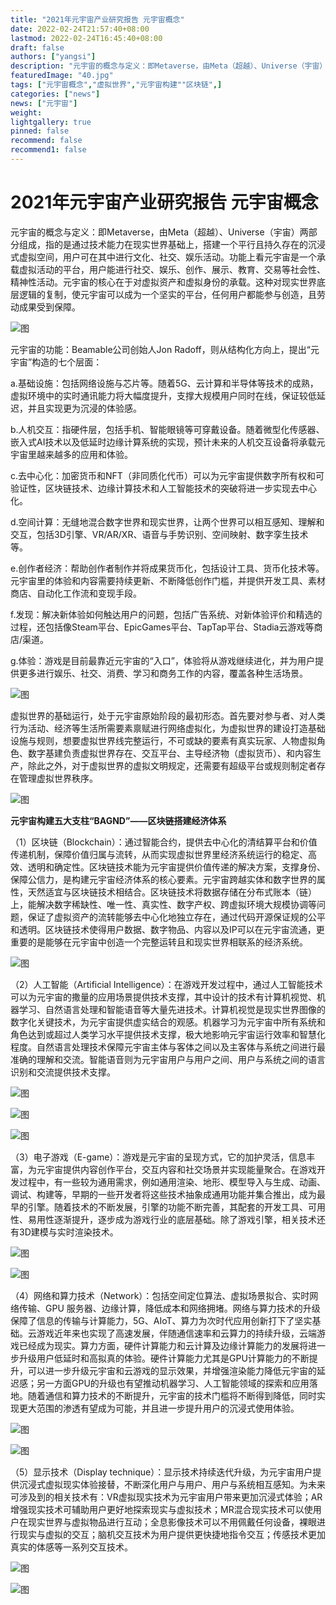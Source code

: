 ```yaml
---
title: "2021年元宇宙产业研究报告 元宇宙概念"
date: 2022-02-24T21:57:40+08:00
lastmod: 2022-02-24T16:45:40+08:00
draft: false
authors: ["yangsi"]
description: "元宇宙的概念与定义：即Metaverse，由Meta（超越）、Universe（宇宙）两部分组成，指的是通过技术能力在现实世界基础上，搭建一个平行且持久存在的沉浸式虚拟空间，用户可在其中进行文化、社交、娱乐活动。功能上看元宇宙是一个承载虚拟活动的平台，用户能进行社交、娱乐、创作、展示、教育、交易等社会性、精神性活动。元宇宙的核心在于对虚拟资产和虚拟身份的承载。这种对现实世界底层逻辑的复制，使元宇宙可以成为一个坚实的平台，任何用户都能参与创造，且劳动成果受到保障。"
featuredImage: "40.jpg"
tags: ["元宇宙概念","虚拟世界","元宇宙构建""区块链",]
categories: ["news"]
news: ["元宇宙"]
weight: 
lightgallery: true
pinned: false
recommend: false
recommend1: false
---
```


# 2021年元宇宙产业研究报告 元宇宙概念

元宇宙的概念与定义：即Metaverse，由Meta（超越）、Universe（宇宙）两部分组成，指的是通过技术能力在现实世界基础上，搭建一个平行且持久存在的沉浸式虚拟空间，用户可在其中进行文化、社交、娱乐活动。功能上看元宇宙是一个承载虚拟活动的平台，用户能进行社交、娱乐、创作、展示、教育、交易等社会性、精神性活动。元宇宙的核心在于对虚拟资产和虚拟身份的承载。这种对现实世界底层逻辑的复制，使元宇宙可以成为一个坚实的平台，任何用户都能参与创造，且劳动成果受到保障。

![图](https://pic2.zhimg.com/80/v2-3acce631605c48679918c00fce47eb19_720w.jpg)

元宇宙的功能：Beamable公司创始人Jon Radoff，则从结构化方向上，提出“元宇宙”构造的七个层面：

a.基础设施：包括网络设施与芯片等。随着5G、云计算和半导体等技术的成熟，虚拟环境中的实时通讯能力将大幅度提升，支撑大规模用户同时在线，保证较低延迟，并且实现更为沉浸的体验感。

b.人机交互：指硬件层，包括手机、智能眼镜等可穿戴设备。随着微型化传感器、嵌入式AI技术以及低延时边缘计算系统的实现，预计未来的人机交互设备将承载元宇宙里越来越多的应用和体验。

c.去中心化：加密货币和NFT（非同质化代币）可以为元宇宙提供数字所有权和可验证性，区块链技术、边缘计算技术和人工智能技术的突破将进一步实现去中心化。

d.空间计算：无缝地混合数字世界和现实世界，让两个世界可以相互感知、理解和交互，包括3D引擎、VR/AR/XR、语音与手势识别、空间映射、数字孪生技术等。

e.创作者经济：帮助创作者制作并将成果货币化，包括设计工具、货币化技术等。元宇宙里的体验和内容需要持续更新、不断降低创作门槛，并提供开发工具、素材商店、自动化工作流和变现手段。

f.发现：解决新体验如何触达用户的问题，包括广告系统、对新体验评价和精选的过程，还包括像Steam平台、EpicGames平台、TapTap平台、Stadia云游戏等商店/渠道。

g.体验：游戏是目前最靠近元宇宙的“入口”，体验将从游戏继续进化，并为用户提供更多进行娱乐、社交、消费、学习和商务工作的内容，覆盖各种生活场景。

![图](https://pic2.zhimg.com/80/v2-27477d555a0f04586e04007361344ed9_720w.jpg)

虚拟世界的基础运行，处于元宇宙原始阶段的最初形态。首先要对参与者、对人类行为活动、经济等生活所需要素禀赋进行网络虚拟化，为虚拟世界的建设打造基础设施与规则，想要虚拟世界线完整运行，不可或缺的要素有真实玩家、人物虚拟角色、数字基建负责虚拟世界存在、交互平台、主导经济物（虚拟货币）、和内容生产，除此之外，对于虚拟世界的虚拟文明规定，还需要有超级平台或规则制定者存在管理虚拟世界秩序。

![图](https://pic4.zhimg.com/80/v2-e042adde6b680aaa2c4b43cc0201bb9f_720w.jpg)

**元宇宙构建五大支柱“BAGND”——区块链搭建经济体系**

（1）区块链（Blockchain）：通过智能合约，提供去中心化的清结算平台和价值传递机制，保障价值归属与流转，从而实现虚拟世界里经济系统运行的稳定、高效、透明和确定性。区块链技术能为元宇宙提供价值传递的解决方案，支撑身份、保障公信力，是构建元宇宙经济体系的核心要素。元宇宙跨越实体和数字世界的属性，天然适宜与区块链技术相结合。区块链技术将数据存储在分布式账本（链）上，能解决数字稀缺性、唯一性、真实性、数字产权、跨虚拟环境大规模协调等问题，保证了虚拟资产的流转能够去中心化地独立存在，通过代码开源保证规的公平和透明。区块链技术使得用户数据、数字物品、内容以及IP可以在元宇宙流通，更重要的是能够在元宇宙中创造一个完整运转且和现实世界相联系的经济系统。

![图](https://pic3.zhimg.com/80/v2-94ee24fb33151da2cd578c5a4d4baea2_720w.jpg)

（2）人工智能（Artificial Intelligence）：在游戏开发过程中，通过人工智能技术可以为元宇宙的撒量的应用场景提供技术支撑，其中设计的技术有计算机视觉、机器学习、自然语言处理和智能语音等大量先进技术。计算机视觉是现实世界图像的数字化关键技术，为元宇宙提供虚实结合的观感。机器学习为元宇宙中所有系统和角色达到或超过人类学习水平提供技术支撑，极大地影响元宇宙运行效率和智慧化程度。自然语言处理技术保障元宇宙主体与客体之间以及主客体与系统之间进行最准确的理解和交流。智能语音则为元宇宙用户与用户之间、用户与系统之间的语言识别和交流提供技术支撑。

![图](https://pic4.zhimg.com/80/v2-22a7303c989ff4224b45a1f3417c95eb_720w.jpg)

![图](https://pic3.zhimg.com/80/v2-8edb459e4b43cf050f81d6a5e6d32eb6_720w.jpg)

![图](https://pic3.zhimg.com/80/v2-8728a23c326a2921b06436050c3ed3ee_720w.jpg)

（3）电子游戏（E-game）：游戏是元宇宙的呈现方式，它的加护灵活，信息丰富，为元宇宙提供内容创作平台，交互内容和社交场景并实现能量聚合。在游戏开发过程中，有一些较为通用需求，例如通用渲染、地形、模型导入与生成、动画、调试、构建等，早期的一些开发者将这些技术抽象成通用功能并集合推出，成为最早的引擎。随着技术的不断发展，引擎的功能不断完善，其配套的开发工具、可用性、易用性逐渐提升，逐步成为游戏行业的底层基础。除了游戏引擎，相关技术还有3D建模与实时渲染技术。

![图](https://pic4.zhimg.com/80/v2-7d00ea3b498596ead990112f684784ff_720w.jpg)

![图](https://pic4.zhimg.com/80/v2-4b793d82601044e52189cb8367826e8b_720w.jpg)

（4）网络和算力技术（Network）：包括空间定位算法、虚拟场景拟合、实时网络传输、GPU 服务器、边缘计算，降低成本和网络拥堵。网络与算力技术的升级保障了信息的传输与计算能力，5G、AIoT、算力为次时代应用创新打下了坚实基础。云游戏近年来也实现了高速发展，伴随通信速率和云算力的持续升级，云端游戏已经成为现实。算力方面，硬件计算能力和云计算及边缘计算能力的发展将进一步升级用户低延时和高拟真的体验。硬件计算能力尤其是GPU计算能力的不断提升，可以进一步升级元宇宙和云游戏的显示效果，并增强渲染能力降低元宇宙的延迟感；另一方面GPU的升级也有望推动机器学习、人工智能领域的探索和应用落地。随着通信和算力技术的不断提升，元宇宙的技术门槛将不断得到降低，同时实现更大范围的渗透有望成为可能，并且进一步提升用户的沉浸式使用体验。

![图](https://pic1.zhimg.com/80/v2-abf2ddf4bae1a7cd97a8c7c626ab524c_720w.jpg)

![图](https://pic2.zhimg.com/80/v2-085a43c4a465d8137dc25527ff736621_720w.jpg)

（5）显示技术（Display technique）：显示技术持续迭代升级，为元宇宙用户提供沉浸式虚拟现实体验接替，不断深化用户与用户、用户与系统相互感知。为未来可涉及到的相关技术有：VR虚拟现实技术为元宇宙用户带来更加沉浸式体验；AR增强现实技术可辅助用户更好地探索现实与虚拟技术；MR混合现实技术可以使用户在现实世界与虚拟物品进行互动；全息影像技术可以不用佩戴任何设备，裸眼进行现实与虚拟的交互；脑机交互技术为用户提供更快捷地指令交互；传感技术更加真实的体感等一系列交互技术。

![图](https://pic4.zhimg.com/80/v2-1cb5831f1c8d323304f4ddf1d6a569bf_720w.jpg)

![图](https://pic3.zhimg.com/80/v2-e11c86976c9ce4a87feff0927fa561a6_720w.jpg)

